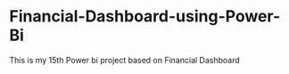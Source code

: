 # Financial-Dashboard-using-Power-Bi

This is my 15th Power bi project based on Financial Dashboard
